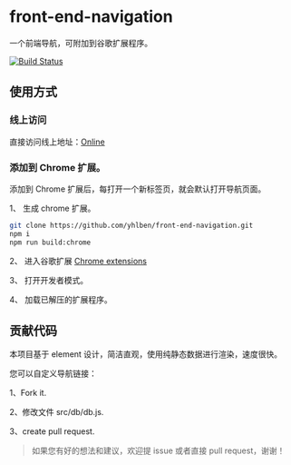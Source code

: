 # front-end-navigation

一个前端导航，可附加到谷歌扩展程序。

[![Build Status](https://travis-ci.com/yhlben/front-end-navigation.svg?branch=master)](https://travis-ci.com/yhlben/front-end-navigation)

## 使用方式

### 线上访问

直接访问线上地址：[Online](https://yhlben.github.io/front-end-navigation/)

### 添加到 Chrome 扩展。

添加到 Chrome 扩展后，每打开一个新标签页，就会默认打开导航页面。

1、 生成 chrome 扩展。

```sh
git clone https://github.com/yhlben/front-end-navigation.git
npm i
npm run build:chrome
```

2、 进入谷歌扩展 [Chrome extensions](chrome://extensions/)

3、 打开开发者模式。

4、 加载已解压的扩展程序。

## 贡献代码

本项目基于 element 设计，简洁直观，使用纯静态数据进行渲染，速度很快。

您可以自定义导航链接：

1、Fork it.

2、修改文件 src/db/db.js.

3、create pull request.

> 如果您有好的想法和建议，欢迎提 issue 或者直接 pull request，谢谢！
